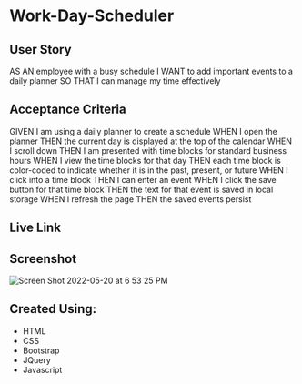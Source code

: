 # Work-Day-Scheduler

## User Story
AS AN employee with a busy schedule
I WANT to add important events to a daily planner
SO THAT I can manage my time effectively

## Acceptance Criteria
GIVEN I am using a daily planner to create a schedule
WHEN I open the planner
THEN the current day is displayed at the top of the calendar
WHEN I scroll down
THEN I am presented with time blocks for standard business hours
WHEN I view the time blocks for that day
THEN each time block is color-coded to indicate whether it is in the past, present, or future
WHEN I click into a time block
THEN I can enter an event
WHEN I click the save button for that time block
THEN the text for that event is saved in local storage
WHEN I refresh the page
THEN the saved events persist

## Live Link


## Screenshot
![Screen Shot 2022-05-20 at 6 53 25 PM](https://user-images.githubusercontent.com/100548768/169625625-4c78a7bb-716f-49d7-a5e2-a3fcf218eb8f.png)

## Created Using:
- HTML
- CSS
- Bootstrap
- JQuery
- Javascript

